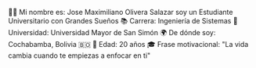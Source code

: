 🧑‍🎓 Mi nombre es: Jose Maximiliano Olivera Salazar soy un Estudiante Universitario con Grandes Sueños
📚 Carrera: Ingeniería de Sistemas
🏫 Universidad: Universidad Mayor de San Simón
🌍 De dónde soy: Cochabamba, Bolivia 🇧🇴
📆 Edad: 20 años
🎓 Frase motivacional: "La vida cambia cuando te empiezas a enfocar en ti"







 
